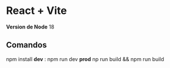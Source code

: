 # React + Vite

**Version de Node**
18

## Comandos
 npm install
**dev** : npm run dev
**prod** np run build && npm run build
